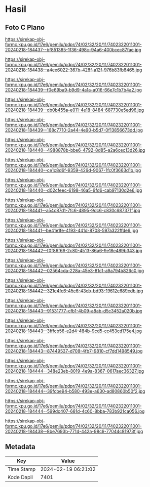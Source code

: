 # Hasil

## Foto C Plano

https://sirekap-obj-formc.kpu.go.id/17e6/pemilu/pdpr/74/02/32/20/11/7402322011001-20240218-184437--bf851385-1f36-498c-94a6-400bcec87fae.jpg

https://sirekap-obj-formc.kpu.go.id/17e6/pemilu/pdpr/74/02/32/20/11/7402322011001-20240218-184438--a4ee6022-367b-428f-a12f-976b83fb8465.jpg

https://sirekap-obj-formc.kpu.go.id/17e6/pemilu/pdpr/74/02/32/20/11/7402322011001-20240218-184439--f0e69ba9-b9d9-4a1a-a016-66e7c1b7b4a2.jpg

https://sirekap-obj-formc.kpu.go.id/17e6/pemilu/pdpr/74/02/32/20/11/7402322011001-20240218-184439--db0b455a-e011-4e18-8484-687730e5ed96.jpg

https://sirekap-obj-formc.kpu.go.id/17e6/pemilu/pdpr/74/02/32/20/11/7402322011001-20240218-184439--168c7710-2a44-4e90-b5d7-0f13856673dd.jpg

https://sirekap-obj-formc.kpu.go.id/17e6/pemilu/pdpr/74/02/32/20/11/7402322011001-20240218-184440--4988878b-bbe6-4792-8d85-a2a6cec13d26.jpg

https://sirekap-obj-formc.kpu.go.id/17e6/pemilu/pdpr/74/02/32/20/11/7402322011001-20240218-184440--ce1c8d6f-9359-426d-9067-1fc0f3663d1b.jpg

https://sirekap-obj-formc.kpu.go.id/17e6/pemilu/pdpr/74/02/32/20/11/7402322011001-20240218-184440--d02cfeec-6198-46a5-9fd6-cab97130d2e6.jpg

https://sirekap-obj-formc.kpu.go.id/17e6/pemilu/pdpr/74/02/32/20/11/7402322011001-20240218-184441--a54c87d1-7fc6-4895-9dc6-c830c687371f.jpg

https://sirekap-obj-formc.kpu.go.id/17e6/pemilu/pdpr/74/02/32/20/11/7402322011001-20240218-184441--be41e1fe-4193-441d-8708-597a322ffde9.jpg

https://sirekap-obj-formc.kpu.go.id/17e6/pemilu/pdpr/74/02/32/20/11/7402322011001-20240218-184442--f0f86f69-2c80-4513-86a6-9e18e489b343.jpg

https://sirekap-obj-formc.kpu.go.id/17e6/pemilu/pdpr/74/02/32/20/11/7402322011001-20240218-184442--02564cda-228a-45e3-81c1-a9a794b826c0.jpg

https://sirekap-obj-formc.kpu.go.id/17e6/pemilu/pdpr/74/02/32/20/11/7402322011001-20240218-184442--321e4fc6-45c6-43cb-bd93-19612e689cdb.jpg

https://sirekap-obj-formc.kpu.go.id/17e6/pemilu/pdpr/74/02/32/20/11/7402322011001-20240218-184443--91531777-cfb1-4b09-a8ab-d5c3452a020b.jpg

https://sirekap-obj-formc.kpu.go.id/17e6/pemilu/pdpr/74/02/32/20/11/7402322011001-20240218-184443--3fffcb56-e2d4-484b-9cd5-cc453cd175e4.jpg

https://sirekap-obj-formc.kpu.go.id/17e6/pemilu/pdpr/74/02/32/20/11/7402322011001-20240218-184443--87449537-d708-4fb7-9810-cf7dd1498549.jpg

https://sirekap-obj-formc.kpu.go.id/17e6/pemilu/pdpr/74/02/32/20/11/7402322011001-20240218-184444--348e23eb-8019-4e9a-8367-0617aec36327.jpg

https://sirekap-obj-formc.kpu.go.id/17e6/pemilu/pdpr/74/02/32/20/11/7402322011001-20240218-184444--39fcbe94-b580-493e-a630-ad80860b50f2.jpg

https://sirekap-obj-formc.kpu.go.id/17e6/pemilu/pdpr/74/02/32/20/11/7402322011001-20240218-184444--599dc407-681d-4c60-8bba-783b921ca056.jpg

https://sirekap-obj-formc.kpu.go.id/17e6/pemilu/pdpr/74/02/32/20/11/7402322011001-20240218-184438--8be7693b-7714-442a-98c9-77044c81973f.jpg


## Metadata

| Key        | Value               |
| ---------- | ------------------- |
| Time Stamp | 2024-02-19 06:21:02 |
| Kode Dapil | 7401                |



